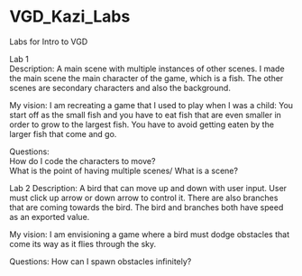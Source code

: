 # VGD_Kazi_Labs
 Labs for Intro to VGD  

Lab 1  
Description: A main scene with multiple instances of other scenes. I made the main scene the main character of the game, which is a fish. The other scenes are secondary characters and also the background.
    
My vision: I am recreating a game that I used to play when I was a child: You start off as the small fish and you have to eat fish that are even smaller in order to grow to the largest fish. You have to avoid getting eaten by the larger fish that come and go.  
  
Questions:  
How do I code the characters to move?  
What is the point of having multiple scenes/ What is a scene?  


Lab 2
Description: A bird that can move up and down with user input. User must click up arrow or down arrow to control it. There are also branches that are coming towards the bird. The bird and branches both have speed as an exported value.

My vision: I am envisioning a game where a bird must dodge obstacles that come its way as it flies through the sky.

Questions: 
How can I spawn obstacles infinitely?